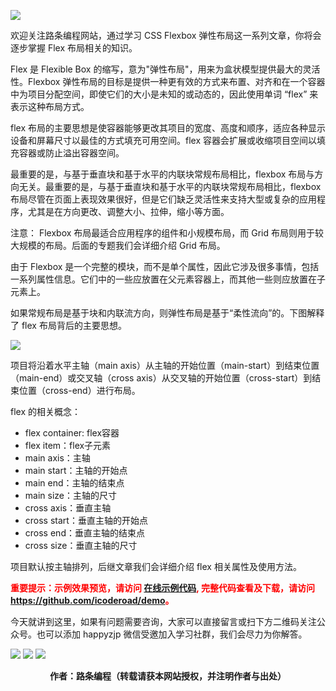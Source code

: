 ![](https://www.icoderoad.com/demo/flex/images/flexbox.png)

欢迎关注路条编程网站，通过学习 CSS Flexbox 弹性布局这一系列文章，你将会逐步掌握 Flex 布局相关的知识。

Flex 是 Flexible Box 的缩写，意为"弹性布局"，用来为盒状模型提供最大的灵活性。Flexbox 弹性布局的目标是提供一种更有效的方式来布置、对齐和在一个容器中为项目分配空间，即使它们的大小是未知的或动态的，因此使用单词 “flex” 来表示这种布局方式。

flex 布局的主要思想是使容器能够更改其项目的宽度、高度和顺序，适应各种显示设备和屏幕尺寸以最佳的方式填充可用空间。flex 容器会扩展或收缩项目空间以填充容器或防止溢出容器空间。

最重要的是，与基于垂直块和基于水平的内联块常规布局相比，flexbox 布局与方向无关。最重要的是，与基于垂直块和基于水平的内联块常规布局相比，flexbox 布局尽管在页面上表现效果很好，但是它们缺乏灵活性来支持大型或复杂的应用程序，尤其是在方向更改、调整大小、拉伸，缩小等方面。

注意： Flexbox 布局最适合应用程序的组件和小规模布局，而 Grid 布局则用于较大规模的布局。后面的专题我们会详细介绍 Grid 布局。

由于 Flexbox 是一个完整的模块，而不是单个属性，因此它涉及很多事情，包括一系列属性信息。它们中的一些应放置在父元素容器上，而其他一些则应放置在子元素上。

如果常规布局是基于块和内联流方向，则弹性布局是基于“柔性流向”的。下图解释了 flex 布局背后的主要思想。

![](https://www.icoderoad.com/demo/flex/html/images/basic.png)

项目将沿着水平主轴（main axis）从主轴的开始位置（main-start）到结束位置（main-end）或交叉轴（cross axis）从交叉轴的开始位置（cross-start）到结束位置（cross-end）进行布局。

flex 的相关概念：
* flex container: flex容器
* flex item：flex子元素
* main axis：主轴
* main start：主轴的开始点
* main end：主轴的结束点
* main size：主轴的尺寸
* cross axis：垂直主轴
* cross start：垂直主轴的开始点
* cross end：垂直主轴的结束点
* cross size：垂直主轴的尺寸

项目默认按主轴排列，后继文章我们会详细介绍 flex 相关属性及使用方法。

<p style="color:red;">
	<b>
	重要提示：示例效果预览，请访问 <a href="https://www.icoderoad.com/demo/" target="_blank">在线示例代码</a>, 完整代码查看及下载，请访问 <a href="https://github.com/icoderoad/demo" target="_blank"> https://github.com/icoderoad/demo</a>。
	</b>
</p>

<p>今天就讲到这里，如果有问题需要咨询，大家可以直接留言或扫下方二维码关注公众号。也可以添加 happyzjp 微信受邀加入学习社群，我们会尽力为你解答。</p>

![](https://www.icoderoad.com/upload/2020/09/icoderoad-41b3e8fe1caa4990b529c875f055e507.png)
![](https://www.icoderoad.com/upload/2020/09/xy-dc4752b6b7d34ba6b2de3c152c1d2961.png)
![](https://www.icoderoad.com/upload/2020/09/end-e22f055734c84115a28f03ca03df589a.png)

<center>
	<b>作者：路条编程（转载请获本网站授权，并注明作者与出处）</b>
</center>




